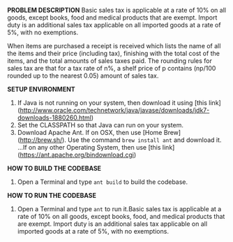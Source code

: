 **PROBLEM DESCRIPTION**
Basic sales tax is applicable at a rate of 10% on all goods, except books, food and medical products that are exempt. Import duty is an additional sales tax
applicable on all imported goods at a rate of 5%, with no exemptions.

When items are purchased a receipt is received which lists the name of all the items
and their price (including tax), finishing with the total cost of the items,
and the total amounts of sales taxes paid.  The rounding rules for sales tax are
that for a tax rate of n%, a shelf price of p contains (np/100 rounded up to
the nearest 0.05) amount of sales tax.

**SETUP ENVIRONMENT**
1. If Java is not running on your system, then download it using [this link] (http://www.oracle.com/technetwork/java/javase/downloads/jdk7-downloads-1880260.html)
2. Set the CLASSPATH so that Java can run on your system.
3. Download Apache Ant. If on OSX, then use [Home Brew] (http://brew.sh/). Use the command `brew install ant` and download it.
...If on any other Operating System, then use [this link] (https://ant.apache.org/bindownload.cgi)

**HOW TO BUILD THE CODEBASE**
1. Open a Terminal and type `ant build` to build the codebase.

**HOW TO RUN THE CODEBASE**
1. Open a Terminal and type `ant` to run it.Basic sales tax is applicable at a rate of 10% on all goods, except books, food,
and medical products that are exempt. Import duty is an additional sales tax
applicable on all imported goods at a rate of 5%, with no exemptions.

